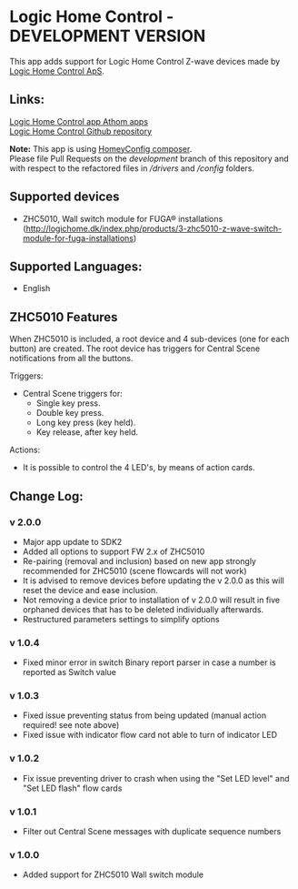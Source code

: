 # Logic Home Control - DEVELOPMENT VERSION

This app adds support for Logic Home Control Z-wave devices made by [Logic Home Control ApS](http://logichome.dk/).

## Links:
[Logic Home Control app Athom apps](https://apps.athom.com/app/dk.logichome)                    
[Logic Home Control Github repository](https://github.com/TedTolboom/dk.logichome)   

**Note:** This app is using [HomeyConfig composer](https://www.npmjs.com/package/node-homey-config-composer).   
Please file Pull Requests on the *development* branch of this repository and with respect to the refactored files in _/drivers_ and _/config_ folders.   

## Supported devices
* ZHC5010, Wall switch module for FUGA® installations (http://logichome.dk/index.php/products/3-zhc5010-z-wave-switch-module-for-fuga-installations)

## Supported Languages:
* English

## ZHC5010 Features

When ZHC5010 is included, a root device and 4 sub-devices (one for each button) are created.
The root device has triggers for Central Scene notifications from all the buttons.

Triggers:
* Central Scene triggers for:
  * Single key press.
  * Double key press.
  * Long key press (key held).
  * Key release, after key held.

 Actions:
 * It is possible to control the 4 LED's, by means of action cards.

## Change Log:
### v 2.0.0
* Major app update to SDK2   
* Added all options to support FW 2.x of ZHC5010   
* Re-pairing (removal and inclusion) based on new app strongly recommended for ZHC5010 (scene flowcards will not work)
* It is advised to remove devices before updating the v 2.0.0 as this will reset the device and ease inclusion.
* Not removing a device prior to installation of v 2.0.0 will result in five orphaned devices that has to be deleted individually afterwards.
* Restructured parameters settings to simplify options   

### v 1.0.4
* Fixed minor error in switch Binary report parser in case a number is reported as Switch value   
### v 1.0.3
* Fixed issue preventing status from being updated (manual action required! see note above)    
* Fixed issue with indicator flow card not able to turn of indicator LED   
### v 1.0.2
* Fix issue preventing driver to crash when using the "Set LED level" and "Set LED flash" flow cards    
### v 1.0.1
* Filter out Central Scene messages with duplicate sequence numbers
### v 1.0.0
* Added support for ZHC5010 Wall switch module
